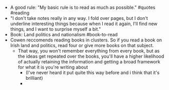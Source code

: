- A good rule: "My basic rule is to read as much as possible." #quotes #reading 
- "I don't take notes really in any way. I fold over pages, but I don't underline interesting things because when I read it again, I'll find new things, and I want to surprise myself a bit."
- Book: Land politics and nationalism #book-to-read 
- Cowen reccomends reading books in clusters. So if you read a book on Irish land and politics, read four or give more books on that subject.
	- That way, you won't remember everything from every book, but as the ideas get repeated over the books, you'll have a higher likelihood of actually retaining the information and getting a broad framework for what it is you're writing about
		- (I've never heard it put quite this way before and i think that it's brilliant)
		- 